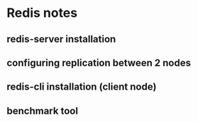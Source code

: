 # Redis notes

## redis-server installation

## configuring replication between 2 nodes

## redis-cli installation (client node)

## benchmark tool
